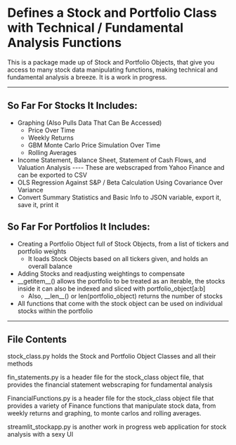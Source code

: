 # Defines a Stock and Portfolio Class with Technical / Fundamental Analysis Functions

This is a package made up of Stock and Portfolio Objects, that give you access to many stock data manipulating functions, making technical and fundamental analysis a breeze. It is a work in progress.

------

## So Far For Stocks It Includes:
* Graphing (Also Pulls Data That Can Be Accessed)
    * Price Over Time
    * Weekly Returns
    * GBM Monte Carlo Price Simulation Over Time
    * Rolling Averages
* Income Statement, Balance Sheet, Statement of Cash Flows, and Valuation Analysis
    ----  These are webscraped from Yahoo Finance and can be exported to CSV
* OLS Regression Against S&P / Beta Calculation Using Covariance Over Variance
* Convert Summary Statistics and Basic Info to JSON variable, export it, save it, print it
  
## So Far For Portfolios It Includes:
* Creating a Portfolio Object full of Stock Objects, from a list of tickers and portfolio weights
   * It loads Stock Objects based on all tickers given, and holds an overall balance
* Adding Stocks and readjusting weightings to compensate
* \_\_getitem\_\_() allows the portfolio to be treated as an iterable, the stocks inside it can also be indexed and sliced with portfolio_object[a:b]
   * Also, \_\_len\_\_() or len(portfolio_object) returns the number of stocks
* All functions that come with the stock object can be used on individual stocks within the portfolio

----
## File Contents

stock_class.py holds the Stock and Portfolio Object Classes and all their methods

fin_statements.py is a header file for the stock_class object file, that provides the financial statement webscraping for fundamental analysis

FinancialFunctions.py is a header file for the stock_class object file that provides a variety of Finance functions that manipulate stock data, from weekly returns and graphing, to monte carlos and rolling averages.

streamlit_stockapp.py is another work in progress web application for stock analysis with a sexy UI
